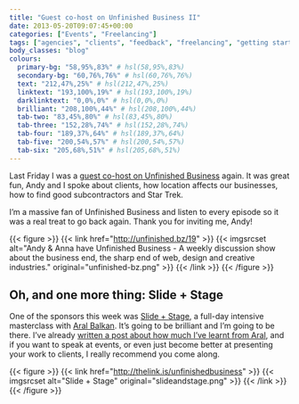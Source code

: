 ```yaml
---
title: "Guest co-host on Unfinished Business II"
date: 2013-05-20T09:07:45+00:00
categories: ["Events", "Freelancing"]
tags: ["agencies", "clients", "feedback", "freelancing", "getting started", "location", "podcast", "subcontractor"]
body_classes: "blog"
colours:
  primary-bg: "58,95%,83%" # hsl(58,95%,83%)
  secondary-bg: "60,76%,76%" # hsl(60,76%,76%)
  text: "212,47%,25%" # hsl(212,47%,25%)
  linktext: "193,100%,19%" # hsl(193,100%,19%)
  darklinktext: "0,0%,0%" # hsl(0,0%,0%)
  brilliant: "208,100%,44%" # hsl(208,100%,44%)
  tab-two: "83,45%,80%" # hsl(83,45%,80%)
  tab-three: "152,28%,74%" # hsl(152,28%,74%)
  tab-four: "189,37%,64%" # hsl(189,37%,64%)
  tab-five: "200,54%,57%" # hsl(200,54%,57%)
  tab-six: "205,68%,51%" # hsl(205,68%,51%)
---
```


Last Friday I was a [guest co-host on Unfinished Business](http://unfinished.bz/19) again. It was great fun, Andy and I spoke about clients, how location affects our businesses, how to find good subcontractors and Star Trek.

I’m a massive fan of Unfinished Business and listen to every episode so it was a real treat to go back again. Thank you for inviting me, Andy!

{{< figure >}}
  {{< link href="http://unfinished.bz/19" >}}
  	{{< imgsrcset alt="Andy &amp; Anna have Unfinished Business - A weekly discussion show about the business end, the sharp end of web, design and creative industries." original="unfinished-bz.png" >}}
  {{< /link >}}
{{< /figure >}}

## Oh, and one more thing: Slide + Stage

One of the sponsors this week was [Slide + Stage](http://thelink.is/unfinishedbusiness), a full-day intensive masterclass with [Aral Balkan](http://aralbalkan.com). It’s going to be brilliant and I’m going to be there. I’ve already [written a post about how much I’ve learnt from Aral](/learning-to-speak/ "Learning to speak"), and if you want to speak at events, or even just become better at presenting your work to clients, I really recommend you come along.

{{< figure >}}
  {{< link href="http://thelink.is/unfinishedbusiness" >}}
  	{{< imgsrcset alt="Slide + Stage" original="slideandstage.png" >}}
  {{< /link >}}
{{< /figure >}}

